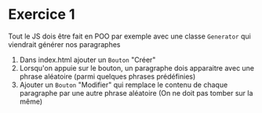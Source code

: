# Exercice 1

Tout le JS dois être fait en POO par exemple avec une classe `Generator` qui viendrait générer nos paragraphes

1. Dans index.html ajouter un `Bouton` "Créer"
2. Lorsqu'on appuie sur le bouton, un paragraphe dois apparaitre avec une phrase aléatoire (parmi quelques phrases prédéfinies)
3. Ajouter un `Bouton` "Modifier" qui remplace le contenu de chaque paragraphe par une autre phrase aléatoire (On ne doit pas tomber sur la même)